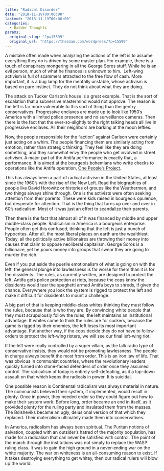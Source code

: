 ```yaml
---
title: "Radical Disorder"
date: "2018-11-19T00:00:00"
lastmod: "2018-11-19T00:00:00"
categories:
  - Badder Thoughts
params:
  original_slug: "?p=15599"
  original_url: "https://thezman.com/wordpress/?p=15599"
---
```


A mistake often made when analyzing the actions of the left is to assume
everything they do is driven by some master plan. For example, there is
a touch of conspiracy mongering in all the George Soros stuff. While he
is an evil person, much of what he finances is unknown to him.
 Left-wing activism is full of scammers attracted to the free flow of
cash. More important, it is a bug lamp for the mentally unstable, whose
activism is based on pure instinct. They do not think about what they
are doing.

The attack on Tucker Carlson’s house is a great example. That is the
sort of escalation that a subversive mastermind would not approve. The
reason is the left is far more vulnerable to this sort of thing than the
gentry conservatives. Progressive enclaves are made up to look like
1950’s America with a limited police presence and no surveillance
cameras. Then there is the fact that the ever-so-slightly to the right
talking heads all live in progressive enclaves. All their neighbors are
barking at the moon lefties.

Now, the people responsible for the “action” against Carlson were
certainly just acting on a whim. The people financing them are similarly
acting from emotion, rather than strategic thinking. They feel like they
are doing something, and they somewhat envy the people who get involved
in street activism. A major part of the Antifa performance is exactly
that, a performance. It is aimed at the bourgeois bohemians who write
checks to operations like the Antifa operation, [One People’s
Project](https://onepeoplesproject.com/).

This has always been a part of radical activism in the United States, at
least since the 1960’s with the rise of the New Left. Read the
biographies of people like David Horowitz or histories of groups like
the Weathermen, and two things always shine through. One is the
activists were often seeking attention from their parents. These were
kids raised in bourgeois opulence, but desperate for attention. That is
the thing that turns up over and over in 60’s radicalism. Most of it was
just an effort to scandalize their parents.

Then there is the fact that almost all of it was financed by middle and
upper middle-class people. Radicalism in America is a bourgeois
enterprise. People often get this confused, thinking that the left is
just a bunch of hypocrites. After all, the most liberal places on earth
are the wealthiest. Today, all the politically active billionaires are
throwing their money into causes that claim to oppose neoliberal
capitalism. George Soros is a billionaire, yet he pours money into
groups that swear they are going to murder the rich.

Even if you put aside the puerile emotionalism of what is going on with
the left, the general plunge into lawlessness is far worse for them than
it is for the dissidents. The rules, as currently written, are designed
to protect the left. Antifa gets police protection at riots, because the
cops know the dissidents would tear the spaghetti armed Antifa boys to
shreds, if given the chance. Everywhere you look the system is rigged to
protect the left and make it difficult for dissidents to mount a
challenge.

A big part of that is keeping middle-class whites thinking they must
follow the rules, because that is who they are. By convincing white
people that they must scrupulously follow the rules, the left maintains
an institutional advantage. If whites come to think the rules are for
suckers, because the game is rigged by their enemies, the left loses its
most important advantage. Put another way, if the cops decide they do
not have to follow orders to protect the left-wing rioters, we will see
our final left-wing riot.

If the left were really controlled by a super villain, as the talk radio
type of conservative insists, they would not be promoting lawlessness.
The people in charge always benefit the most from order. This is an iron
law of life. That was obvious in communist countries, where the
revolutionary leaders quickly turned into stone-faced defenders of order
once they assumed control. The radicalism of today is entirely
self-defeating, as it a top-down assault on that which keeps the
radicals in power. It is suicidal.

One possible reason is Continental radicalism was always material in
nature. The communists believed their system, if implemented, would
result in plenty. Once in power, they needed order so they could figure
out how to make their system work. Before long, order became an end in
itself, as it provided plenty for the ruling party and insulated them
from the masses. The Bolsheviks became an ugly, delusional version of
that which they replaced. Their materialism ultimately made them into
conservatives.

In America, radicalism has always been spiritual. The Puritan notions of
salvation, coupled with an outsider’s hatred of the majority population,
has made for a radicalism that can never be satisfied with control. The
point of the march through the institutions was not simply to replace
the WASP ruling class. It was to gain the high ground in a never-ending
war on the white majority. The war on whiteness is an all-consuming
reason to exist. If it takes destroying everything to get whitey, then
our radical rulers will blow up the world.
